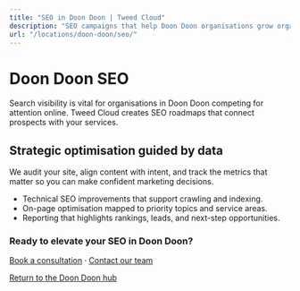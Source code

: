 ```yaml
---
title: "SEO in Doon Doon | Tweed Cloud"
description: "SEO campaigns that help Doon Doon organisations grow organic visibility."
url: "/locations/doon-doon/seo/"
---
```


# Doon Doon SEO

Search visibility is vital for organisations in Doon Doon competing for attention online. Tweed Cloud creates SEO roadmaps that connect prospects with your services.

## Strategic optimisation guided by data

We audit your site, align content with intent, and track the metrics that matter so you can make confident marketing decisions.

- Technical SEO improvements that support crawling and indexing.
- On-page optimisation mapped to priority topics and service areas.
- Reporting that highlights rankings, leads, and next-step opportunities.

### Ready to elevate your SEO in Doon Doon?

[Book a consultation](/consultation/) · [Contact our team](/contact/)

[Return to the Doon Doon hub](/locations/doon-doon/)
